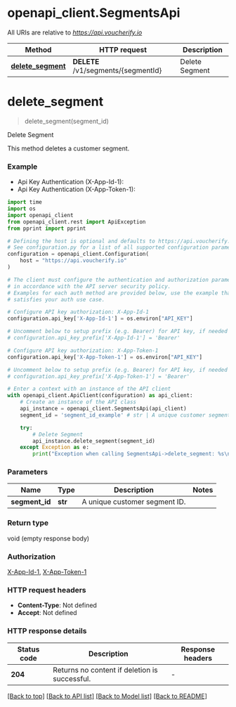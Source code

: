 # openapi_client.SegmentsApi

All URIs are relative to *https://api.voucherify.io*

Method | HTTP request | Description
------------- | ------------- | -------------
[**delete_segment**](SegmentsApi.md#delete_segment) | **DELETE** /v1/segments/{segmentId} | Delete Segment


# **delete_segment**
> delete_segment(segment_id)

Delete Segment

This method deletes a customer segment.

### Example

* Api Key Authentication (X-App-Id-1):
* Api Key Authentication (X-App-Token-1):
```python
import time
import os
import openapi_client
from openapi_client.rest import ApiException
from pprint import pprint

# Defining the host is optional and defaults to https://api.voucherify.io
# See configuration.py for a list of all supported configuration parameters.
configuration = openapi_client.Configuration(
    host = "https://api.voucherify.io"
)

# The client must configure the authentication and authorization parameters
# in accordance with the API server security policy.
# Examples for each auth method are provided below, use the example that
# satisfies your auth use case.

# Configure API key authorization: X-App-Id-1
configuration.api_key['X-App-Id-1'] = os.environ["API_KEY"]

# Uncomment below to setup prefix (e.g. Bearer) for API key, if needed
# configuration.api_key_prefix['X-App-Id-1'] = 'Bearer'

# Configure API key authorization: X-App-Token-1
configuration.api_key['X-App-Token-1'] = os.environ["API_KEY"]

# Uncomment below to setup prefix (e.g. Bearer) for API key, if needed
# configuration.api_key_prefix['X-App-Token-1'] = 'Bearer'

# Enter a context with an instance of the API client
with openapi_client.ApiClient(configuration) as api_client:
    # Create an instance of the API class
    api_instance = openapi_client.SegmentsApi(api_client)
    segment_id = 'segment_id_example' # str | A unique customer segment ID.

    try:
        # Delete Segment
        api_instance.delete_segment(segment_id)
    except Exception as e:
        print("Exception when calling SegmentsApi->delete_segment: %s\n" % e)
```



### Parameters

Name | Type | Description  | Notes
------------- | ------------- | ------------- | -------------
 **segment_id** | **str**| A unique customer segment ID. | 

### Return type

void (empty response body)

### Authorization

[X-App-Id-1](../README.md#X-App-Id-1), [X-App-Token-1](../README.md#X-App-Token-1)

### HTTP request headers

 - **Content-Type**: Not defined
 - **Accept**: Not defined

### HTTP response details
| Status code | Description | Response headers |
|-------------|-------------|------------------|
**204** | Returns no content if deletion is successful. |  -  |

[[Back to top]](#) [[Back to API list]](../README.md#documentation-for-api-endpoints) [[Back to Model list]](../README.md#documentation-for-models) [[Back to README]](../README.md)

